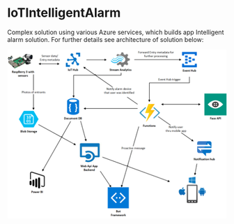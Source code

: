 # IoTIntelligentAlarm
Complex solution using various Azure services, which builds app Intelligent alarm solution. For further details see architecture of solution below:


![alt tag](https://raw.githubusercontent.com/MarekLani/IoTIntelligentAlarm/master/Architecture.png)
